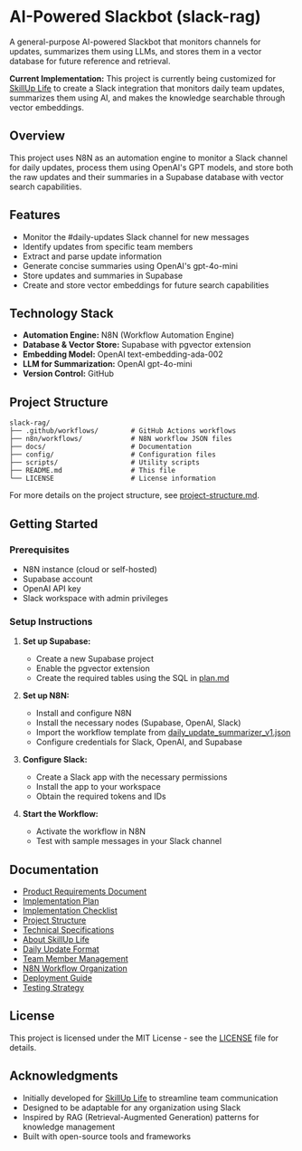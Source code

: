 # AI-Powered Slackbot (slack-rag)

A general-purpose AI-powered Slackbot that monitors channels for updates, summarizes them using LLMs, and stores them in a vector database for future reference and retrieval.

**Current Implementation:** This project is currently being customized for [SkillUp Life](https://www.skilledup.life) to create a Slack integration that monitors daily team updates, summarizes them using AI, and makes the knowledge searchable through vector embeddings.

## Overview

This project uses N8N as an automation engine to monitor a Slack channel for daily updates, process them using OpenAI's GPT models, and store both the raw updates and their summaries in a Supabase database with vector search capabilities.

## Features

- Monitor the #daily-updates Slack channel for new messages
- Identify updates from specific team members
- Extract and parse update information
- Generate concise summaries using OpenAI's gpt-4o-mini
- Store updates and summaries in Supabase
- Create and store vector embeddings for future search capabilities

## Technology Stack

- **Automation Engine:** N8N (Workflow Automation Engine)
- **Database & Vector Store:** Supabase with pgvector extension
- **Embedding Model:** OpenAI text-embedding-ada-002
- **LLM for Summarization:** OpenAI gpt-4o-mini
- **Version Control:** GitHub

## Project Structure

```
slack-rag/
├── .github/workflows/        # GitHub Actions workflows
├── n8n/workflows/            # N8N workflow JSON files
├── docs/                     # Documentation
├── config/                   # Configuration files
├── scripts/                  # Utility scripts
├── README.md                 # This file
└── LICENSE                   # License information
```

For more details on the project structure, see [project-structure.md](docs/project-structure.md).

## Getting Started

### Prerequisites

- N8N instance (cloud or self-hosted)
- Supabase account
- OpenAI API key
- Slack workspace with admin privileges

### Setup Instructions

1. **Set up Supabase:**
   - Create a new Supabase project
   - Enable the pgvector extension
   - Create the required tables using the SQL in [plan.md](docs/plan.md)

2. **Set up N8N:**
   - Install and configure N8N
   - Install the necessary nodes (Supabase, OpenAI, Slack)
   - Import the workflow template from [daily_update_summarizer_v1.json](n8n/workflows/daily_update_summarizer_v1.json)
   - Configure credentials for Slack, OpenAI, and Supabase

3. **Configure Slack:**
   - Create a Slack app with the necessary permissions
   - Install the app to your workspace
   - Obtain the required tokens and IDs

4. **Start the Workflow:**
   - Activate the workflow in N8N
   - Test with sample messages in your Slack channel

## Documentation

- [Product Requirements Document](docs/prd.md)
- [Implementation Plan](docs/plan.md)
- [Implementation Checklist](docs/implementation-checklist.md)
- [Project Structure](docs/project-structure.md)
- [Technical Specifications](docs/technical-specifications.md)
- [About SkillUp Life](docs/about-skilledup-life.md)
- [Daily Update Format](docs/daily-update-format.md)
- [Team Member Management](docs/team-member-management.md)
- [N8N Workflow Organization](docs/n8n-workflow-organization.md)
- [Deployment Guide](docs/deployment-guide.md)
- [Testing Strategy](docs/testing-strategy.md)

## License

This project is licensed under the MIT License - see the [LICENSE](LICENSE) file for details.

## Acknowledgments

- Initially developed for [SkillUp Life](https://www.skilledup.life) to streamline team communication
- Designed to be adaptable for any organization using Slack
- Inspired by RAG (Retrieval-Augmented Generation) patterns for knowledge management
- Built with open-source tools and frameworks

